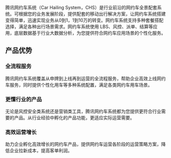 腾讯网约车系统（Car Hailing System，CHS）是行业前沿的网约车全景配套系统。可根据您的业务发展阶段，提供配套的移动出行解决方案，让网约车系统搭建变得简单，迅速实现业务从0到1，1到10万的转变。网约车系统支持多种套餐搭配选择，满足各种出行场景需求。网约车系统使用 LBS、风控、派单、结算等应用，底层数据基于行业大数据分析，为您提供符合网约车应用场景的个性化服务。

## 产品优势
### 全流程服务
腾讯网约车系统覆盖从申牌到上线再到运营的全流程服务，帮助企业高效上线网约车服务，同时提供个性化用车等多种系统配置，满足各类网约车用车场景。

### 更懂行业的产品
无论是风控安全类系统还是营销类工具，腾讯网约车系统都为您提供更符合行业需要的产品。从行业经验中孵化的产品功能，更适应实际运营需要。

### 高效运营增长
助力企业孵化高效增长的网约车产品，提供网约车运营各阶段的运营策略方案，降低企业拉新成本，提高客单利润。
